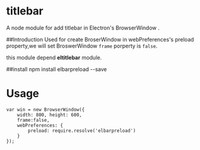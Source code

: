 # titlebar
A node module for add titlebar in Electron's BrowserWindow .

##Introduction
Used for create BroserWindow in webPreferences's preload property,we will set BroswerWindow  `frame` porperty is `false`.

this module depend **eltitlebar** module.

##install
    npm install elbarpreload --save

# Usage
 	var win = new BrowserWindow({
		width: 800, height: 600, 
		frame:false,
		webPreferences: {
			preload: require.resolve('elbarpreload')
		}
	});

